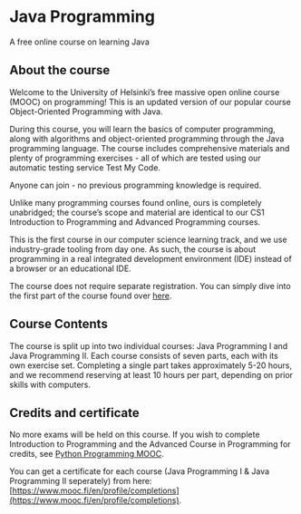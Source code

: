 # Java Programming

A free online course on learning Java

## About the course

Welcome to the University of Helsinki’s free massive open online course (MOOC) on programming! This is an updated version of our popular course Object-Oriented Programming with Java.

During this course, you will learn the basics of computer programming, along with algorithms and object-oriented programming through the Java programming language. The course includes comprehensive materials and plenty of programming exercises - all of which are tested using our automatic testing service Test My Code.

Anyone can join - no previous programming knowledge is required.

Unlike many programming courses found online, ours is completely unabridged; the course’s scope and material are identical to our CS1 Introduction to Programming and Advanced Programming courses.

This is the first course in our computer science learning track, and we use industry-grade tooling from day one. As such, the course is about programming in a real integrated development environment (IDE) instead of a browser or an educational IDE.

The course does not require separate registration. You can simply dive into the first part of the course found over [here](https://java-programming.mooc.fi/part-1).

## Course Contents

The course is split up into two individual courses: Java Programming I and Java Programming II. Each course consists of seven parts, each with its own exercise set. Completing a single part takes approximately 5-20 hours, and we recommend reserving at least 10 hours per part, depending on prior skills with computers.

## Credits and certificate

No more exams will be held on this course. If you wish to complete Introduction to Programming and the Advanced Course in Programming for credits, see [Python Programming MOOC](https://programming-23.mooc.fi/).

You can get a certificate for each course (Java Programming I & Java Programming II seperately) from here: [https://www.mooc.fi/en/profile/completions](https://www.mooc.fi/en/profile/completions).
